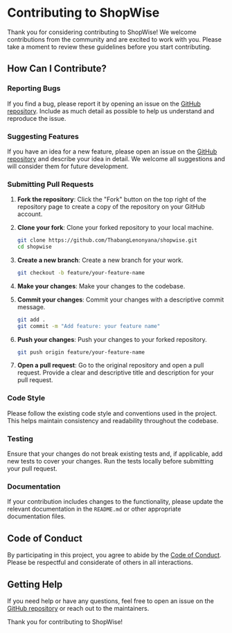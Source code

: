 # Contributing to ShopWise

Thank you for considering contributing to ShopWise! We welcome contributions from the community and are excited to work with you. Please take a moment to review these guidelines before you start contributing.

## How Can I Contribute?

### Reporting Bugs

If you find a bug, please report it by opening an issue on the [GitHub repository](https://github.com/ThabangLenonyana/shopwise/issues). Include as much detail as possible to help us understand and reproduce the issue.

### Suggesting Features

If you have an idea for a new feature, please open an issue on the [GitHub repository](https://github.com/ThabangLenonyana/shopwise/issues) and describe your idea in detail. We welcome all suggestions and will consider them for future development.

### Submitting Pull Requests

1. **Fork the repository**: Click the "Fork" button on the top right of the repository page to create a copy of the repository on your GitHub account.

2. **Clone your fork**: Clone your forked repository to your local machine.

   ```sh
   git clone https://github.com/ThabangLenonyana/shopwise.git
   cd shopwise
   ```

3. **Create a new branch**: Create a new branch for your work.

   ```sh
   git checkout -b feature/your-feature-name
   ```

4. **Make your changes**: Make your changes to the codebase.

5. **Commit your changes**: Commit your changes with a descriptive commit message.

   ```sh
   git add .
   git commit -m "Add feature: your feature name"
   ```

6. **Push your changes**: Push your changes to your forked repository.

   ```sh
   git push origin feature/your-feature-name
   ```

7. **Open a pull request**: Go to the original repository and open a pull request. Provide a clear and descriptive title and description for your pull request.

### Code Style

Please follow the existing code style and conventions used in the project. This helps maintain consistency and readability throughout the codebase.

### Testing

Ensure that your changes do not break existing tests and, if applicable, add new tests to cover your changes. Run the tests locally before submitting your pull request.

### Documentation

If your contribution includes changes to the functionality, please update the relevant documentation in the `README.md` or other appropriate documentation files.

## Code of Conduct

By participating in this project, you agree to abide by the [Code of Conduct](CODE_OF_CONDUCT.md). Please be respectful and considerate of others in all interactions.

## Getting Help

If you need help or have any questions, feel free to open an issue on the [GitHub repository](https://github.com/ThabangLenonyana/shopwise/issues) or reach out to the maintainers.

Thank you for contributing to ShopWise!
